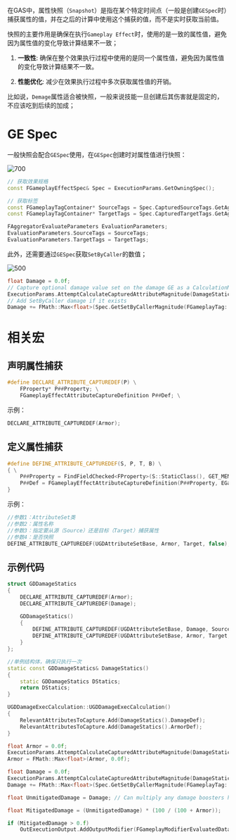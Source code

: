 在GAS中，属性快照（`Snapshot`）是指在某个特定时间点（一般是创建`GESpec`时）捕获属性的值，并在之后的计算中使用这个捕获的值，而不是实时获取当前值。

快照的主要作用是确保在执行`Gameplay Effect`时，使用的是一致的属性值，避免因为属性值的变化导致计算结果不一致；

1. **一致性**: 确保在整个效果执行过程中使用的是同一个属性值，避免因为属性值的变化导致计算结果不一致。

2. **性能优化**: 减少在效果执行过程中多次获取属性值的开销。

比如说，`Demage`属性适合被快照，一般来说技能一旦创建后其伤害就是固定的，不应该吃到后续的加成；

# GE Spec

一般快照会配合`GESpec`使用，在`GESpec`创建时对属性值进行快照：

![700](https://pic-1315225359.cos.ap-shanghai.myqcloud.com/20240722025017.png)


```cpp
// 获取效果规格
const FGameplayEffectSpec& Spec = ExecutionParams.GetOwningSpec();

// 获取标签
const FGameplayTagContainer* SourceTags = Spec.CapturedSourceTags.GetAggregatedTags();
const FGameplayTagContainer* TargetTags = Spec.CapturedTargetTags.GetAggregatedTags();

FAggregatorEvaluateParameters EvaluationParameters;
EvaluationParameters.SourceTags = SourceTags;
EvaluationParameters.TargetTags = TargetTags;
```

此外，还需要通过`GESpec`获取`SetByCaller`的数值；

![500](https://pic-1315225359.cos.ap-shanghai.myqcloud.com/20240722025343.png)


```cpp
float Damage = 0.0f;
// Capture optional damage value set on the damage GE as a CalculationModifier under the ExecutionCalculation
ExecutionParams.AttemptCalculateCapturedAttributeMagnitude(DamageStatics().DamageDef, EvaluationParameters, Damage);
// Add SetByCaller damage if it exists
Damage += FMath::Max<float>(Spec.GetSetByCallerMagnitude(FGameplayTag::RequestGameplayTag(FName("Data.Damage")), false, -1.0f), 0.0f);
```

# 相关宏

## 声明属性捕获

```cpp
#define DECLARE_ATTRIBUTE_CAPTUREDEF(P) \
	FProperty* P##Property; \
	FGameplayEffectAttributeCaptureDefinition P##Def; \
```

示例：
```cpp
DECLARE_ATTRIBUTE_CAPTUREDEF(Armor);
```
## 定义属性捕获

```cpp
#define DEFINE_ATTRIBUTE_CAPTUREDEF(S, P, T, B) \
{ \
	P##Property = FindFieldChecked<FProperty>(S::StaticClass(), GET_MEMBER_NAME_CHECKED(S, P)); \
	P##Def = FGameplayEffectAttributeCaptureDefinition(P##Property, EGameplayEffectAttributeCaptureSource::T, B); \
}
```

示例：
```cpp
//参数1：AttributeSet类
//参数2：属性名称
//参数3：指定要从源（Source）还是目标（Target）捕获属性
//参数4：是否快照
DEFINE_ATTRIBUTE_CAPTUREDEF(UGDAttributeSetBase, Armor, Target, false);
```

## 示例代码

```cpp
struct GDDamageStatics
{
	DECLARE_ATTRIBUTE_CAPTUREDEF(Armor);
	DECLARE_ATTRIBUTE_CAPTUREDEF(Damage);

	GDDamageStatics()
	{
		DEFINE_ATTRIBUTE_CAPTUREDEF(UGDAttributeSetBase, Damage, Source, true);
		DEFINE_ATTRIBUTE_CAPTUREDEF(UGDAttributeSetBase, Armor, Target, false);
	}
};

//单例结构体，确保只执行一次
static const GDDamageStatics& DamageStatics()
{
	static GDDamageStatics DStatics;
	return DStatics;
}
```

```cpp
UGDDamageExecCalculation::UGDDamageExecCalculation()
{
	RelevantAttributesToCapture.Add(DamageStatics().DamageDef);
	RelevantAttributesToCapture.Add(DamageStatics().ArmorDef);
}
```

```cpp
float Armor = 0.0f;
ExecutionParams.AttemptCalculateCapturedAttributeMagnitude(DamageStatics().ArmorDef, EvaluationParameters, Armor);
Armor = FMath::Max<float>(Armor, 0.0f);

float Damage = 0.0f;
ExecutionParams.AttemptCalculateCapturedAttributeMagnitude(DamageStatics().DamageDef, EvaluationParameters, Damage);
Damage += FMath::Max<float>(Spec.GetSetByCallerMagnitude(FGameplayTag::RequestGameplayTag(FName("Data.Damage")), false, -1.0f), 0.0f);

float UnmitigatedDamage = Damage; // Can multiply any damage boosters here

float MitigatedDamage = (UnmitigatedDamage) * (100 / (100 + Armor));

if (MitigatedDamage > 0.f)
	OutExecutionOutput.AddOutputModifier(FGameplayModifierEvaluatedData(DamageStatics().DamageProperty, EGameplayModOp::Additive, MitigatedDamage));
	
```

